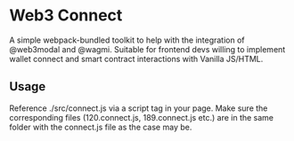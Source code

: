 # Web3 Connect
A simple webpack-bundled toolkit to help with the integration of @web3modal and @wagmi. Suitable for frontend devs willing to implement wallet connect and smart contract interactions with Vanilla JS/HTML.

## Usage
Reference ./src/connect.js via a script tag in your page. Make sure the corresponding files (120.connect.js, 189.connect.js etc.) are in the same folder with the connect.js file as the case may be.